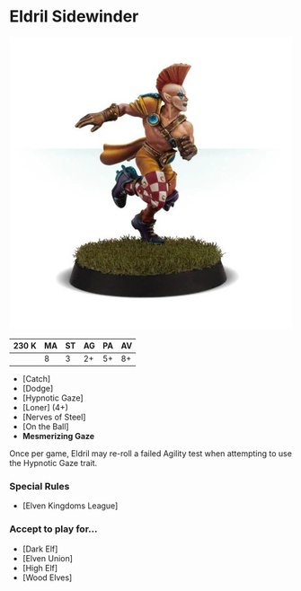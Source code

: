 # Eldril Sidewinder

![](../media/starplayers/BBEldrilSidewinder01.jpg)

| 230 K  | MA | ST | AG | PA | AV |
| --- | --- | --- | --- | --- | --- |
| | 8 | 3 | 2+ | 5+ | 8+ |

* [Catch]
* [Dodge]
* [Hypnotic Gaze]
* [Loner] (4+)
* [Nerves of Steel]
* [On the Ball]
* **Mesmerizing Gaze**

Once per game, Eldril may re-roll a failed Agility test when attempting to use the Hypnotic Gaze trait.

### Special Rules
* [Elven Kingdoms League]

### Accept to play for...
* [Dark Elf]
* [Elven Union]
* [High Elf]
* [Wood Elves]
